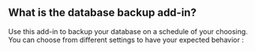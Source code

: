 

## What is the database backup add-in?

Use this add-in to backup your database on a schedule of your choosing.  You can choose from different settings to have your expected behavior :

